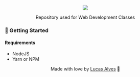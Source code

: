 <p align="center">
<img src="https://img.shields.io/npm/v/angular?color=purple&label=Angular&logo=Angular&logoColor=red&style=for-the-badge">
</p>

<p align="center">
Repository used for Web Development Classes
</p>

### 🚀 Getting Started 

#### Requirements

* NodeJS
* Yarn or NPM

<p align="center"> Made with love by <a href="https://github.com/Eryk-Luiz">Lucas Alves</a> 🚀</p>


